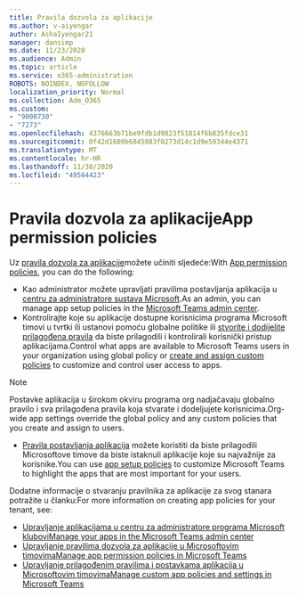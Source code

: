 ```yaml
---
title: Pravila dozvola za aplikacije
ms.author: v-aiyengar
author: AshaIyengar21
manager: dansimp
ms.date: 11/23/2020
ms.audience: Admin
ms.topic: article
ms.service: o365-administration
ROBOTS: NOINDEX, NOFOLLOW
localization_priority: Normal
ms.collection: Adm_O365
ms.custom:
- "9000730"
- "7273"
ms.openlocfilehash: 4376663b71be9fdb1d9823f51814f6b835fdce31
ms.sourcegitcommit: 0f42d1600b6845083f0273d14c1d9e59344e4371
ms.translationtype: MT
ms.contentlocale: hr-HR
ms.lasthandoff: 11/30/2020
ms.locfileid: "49564423"
---
```

# <a name="app-permission-policies"></a><span data-ttu-id="b619f-102">Pravila dozvola za aplikacije</span><span class="sxs-lookup"><span data-stu-id="b619f-102">App permission policies</span></span>

<span data-ttu-id="b619f-103">Uz [pravila dozvola za aplikacije](https://docs.microsoft.com/microsoftteams/teams-app-permission-policies)možete učiniti sljedeće:</span><span class="sxs-lookup"><span data-stu-id="b619f-103">With [App permission policies](https://docs.microsoft.com/microsoftteams/teams-app-permission-policies), you can do the following:</span></span>
- <span data-ttu-id="b619f-104">Kao administrator možete upravljati pravilima postavljanja aplikacija u [centru za administratore sustava Microsoft](https://admin.teams.microsoft.com/policies/app-permission).</span><span class="sxs-lookup"><span data-stu-id="b619f-104">As an admin, you can manage app setup policies in the [Microsoft Teams admin center](https://admin.teams.microsoft.com/policies/app-permission).</span></span>
- <span data-ttu-id="b619f-105">Kontrolirajte koje su aplikacije dostupne korisnicima programa Microsoft timovi u tvrtki ili ustanovi pomoću globalne politike ili [stvorite i dodijelite prilagođena pravila](https://docs.microsoft.com/microsoftteams/teams-app-permission-policies#create-a-custom-app-permission-policy) da biste prilagodili i kontrolirali korisnički pristup aplikacijama.</span><span class="sxs-lookup"><span data-stu-id="b619f-105">Control what apps are available to Microsoft Teams users in your organization using global policy or [create and assign custom policies](https://docs.microsoft.com/microsoftteams/teams-app-permission-policies#create-a-custom-app-permission-policy) to customize and control user access to apps.</span></span> 
> [!NOTE]
> <span data-ttu-id="b619f-106">Postavke aplikacija u širokom okviru programa org nadjačavaju globalno pravilo i sva prilagođena pravila koja stvarate i dodeljujete korisnicima.</span><span class="sxs-lookup"><span data-stu-id="b619f-106">Org-wide app settings override the global policy and any custom policies that you create and assign to users.</span></span>
- <span data-ttu-id="b619f-107">[Pravila postavljanja aplikacija](https://docs.microsoft.com/microsoftteams/teams-app-setup-policies) možete koristiti da biste prilagodili Microsoftove timove da biste istaknuli aplikacije koje su najvažnije za korisnike.</span><span class="sxs-lookup"><span data-stu-id="b619f-107">You can use [app setup policies](https://docs.microsoft.com/microsoftteams/teams-app-setup-policies) to customize Microsoft Teams to highlight the apps that are most important for your users.</span></span> 


<span data-ttu-id="b619f-108">Dodatne informacije o stvaranju pravilnika za aplikacije za svog stanara potražite u članku:</span><span class="sxs-lookup"><span data-stu-id="b619f-108">For more information on creating app policies for your tenant, see:</span></span>
- [<span data-ttu-id="b619f-109">Upravljanje aplikacijama u centru za administratore programa Microsoft klubovi</span><span class="sxs-lookup"><span data-stu-id="b619f-109">Manage your apps in the Microsoft Teams admin center</span></span>](https://docs.microsoft.com/MicrosoftTeams/manage-apps)
- [<span data-ttu-id="b619f-110">Upravljanje pravilima dozvola za aplikacije u Microsoftovim timovima</span><span class="sxs-lookup"><span data-stu-id="b619f-110">Manage app permission policies in Microsoft Teams</span></span>](https://docs.microsoft.com/microsoftteams/teams-app-permission-policies)
- [<span data-ttu-id="b619f-111">Upravljanje prilagođenim pravilima i postavkama aplikacija u Microsoftovim timovima</span><span class="sxs-lookup"><span data-stu-id="b619f-111">Manage custom app policies and settings in Microsoft Teams</span></span>](https://docs.microsoft.com/MicrosoftTeams/teams-custom-app-policies-and-settings)
